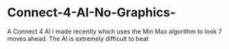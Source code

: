 # Connect-4-AI-No-Graphics-
A Connect 4 AI I made recently which uses the Min Max algorithm to look 7 moves ahead. The AI is extremely difficult to beat
